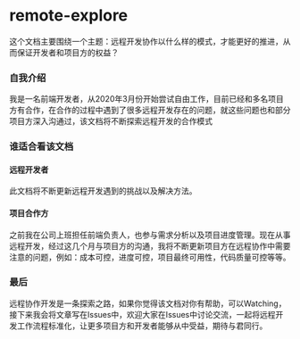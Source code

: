 # remote-explore
这个文档主要围绕一个主题：远程开发协作以什么样的模式，才能更好的推进，从而保证开发者和项目方的权益？

### 自我介绍
我是一名前端开发者，从2020年3月份开始尝试自由工作，目前已经和多名项目方有合作，在合作的过程中遇到了很多远程开发存在的问题，就这些问题也和部分项目方深入沟通过，该文档将不断探索远程开发的合作模式

### 谁适合看该文档
#### 远程开发者
此文档将不断更新远程开发遇到的挑战以及解决方法。
#### 项目合作方
之前我在公司上班担任前端负责人，也参与需求分析以及项目进度管理。现在从事远程开发，经过这几个月与项目方的沟通，我将不断更新项目方在远程协作中需要注意的问题，例如：成本可控，进度可控，项目最终可用性，代码质量可控等等。

### 最后
远程协作开发是一条探索之路，如果你觉得该文档对你有帮助，可以Watching，接下来我会将文章写在Issues中，欢迎大家在Issues中讨论交流，一起将远程开发工作流程标准化，让更多项目方和开发者能够从中受益，期待与君同行。
